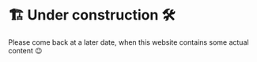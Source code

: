 # 🏗 Under construction 🛠

Please come back at a later date, when this website contains some actual content 😉
